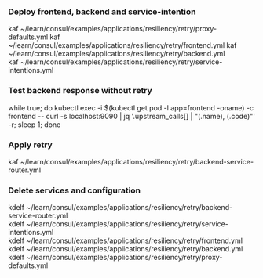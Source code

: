 ### Deploy frontend, backend and service-intention
kaf ~/learn/consul/examples/applications/resiliency/retry/proxy-defaults.yml
kaf ~/learn/consul/examples/applications/resiliency/retry/frontend.yml
kaf ~/learn/consul/examples/applications/resiliency/retry/backend.yml  
kaf ~/learn/consul/examples/applications/resiliency/retry/service-intentions.yml  


### Test backend response without retry
while true; do kubectl exec -i $(kubectl get pod -l app=frontend -oname) -c frontend -- curl -s localhost:9090 | jq '.upstream_calls[] | "\(.name), \(.code)"' -r; sleep 1; done

### Apply retry
kaf ~/learn/consul/examples/applications/resiliency/retry/backend-service-router.yml  


### Delete services and configuration
kdelf ~/learn/consul/examples/applications/resiliency/retry/backend-service-router.yml  
kdelf ~/learn/consul/examples/applications/resiliency/retry/service-intentions.yml  
kdelf ~/learn/consul/examples/applications/resiliency/retry/frontend.yml
kdelf ~/learn/consul/examples/applications/resiliency/retry/backend.yml  
kdelf ~/learn/consul/examples/applications/resiliency/retry/proxy-defaults.yml

